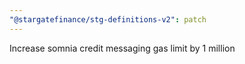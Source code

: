 ```yaml
---
"@stargatefinance/stg-definitions-v2": patch
---
```


Increase somnia credit messaging gas limit by 1 million
